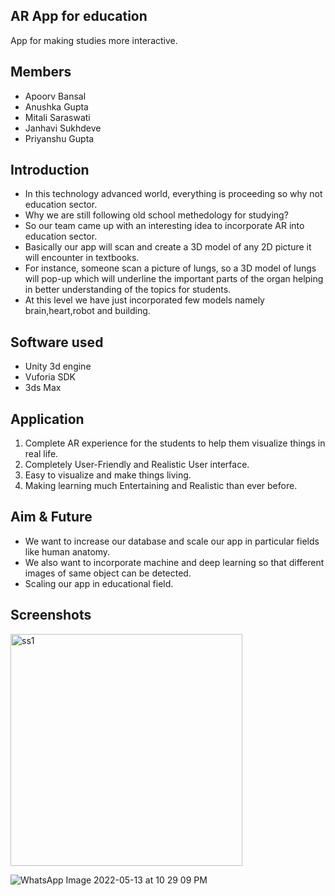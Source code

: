 





AR App for education
---

App for making studies more interactive.

Members
----

- Apoorv Bansal
- Anushka Gupta
- Mitali Saraswati 
- Janhavi Sukhdeve
- Priyanshu Gupta

Introduction
------

- In this technology advanced world, everything is proceeding so why not education sector. 
- Why we are still following old school methedology for studying?
- So our team came up with an interesting idea to incorporate AR into education sector.
- Basically our app will scan and create a 3D model of any 2D picture it will encounter in textbooks. 
- For instance, someone scan a picture of lungs, so a 3D model of lungs will pop-up which will underline the important parts of the organ helping in better understanding of the topics for students.
- At this level we have just incorporated few models namely brain,heart,robot and building. 
 
 Software used
-------
- Unity 3d engine
- Vuforia SDK
- 3ds Max

Application
----
1.  Complete AR experience for the students to help them visualize things in real life.
2.  Completely User-Friendly and Realistic User interface.
3. Easy to visualize and make things living.
4. Making learning much Entertaining and Realistic than ever before.

Aim & Future
-----

- We want to increase our database and scale our app in particular fields like human anatomy.
- We also want to incorporate machine and deep learning so that different images of same object can be detected.
- Scaling our app in educational field.

Screenshots
-----

<img width="371" alt="ss1" src="https://user-images.githubusercontent.com/83125581/168342218-d2b0ab6b-10a4-4eac-b6ac-55d097237a97.png">

![WhatsApp Image 2022-05-13 at 10 29 09 PM](https://user-images.githubusercontent.com/83125581/168342259-7ddb5d30-ccb2-44f1-8ec5-1dc3949af437.jpeg)



